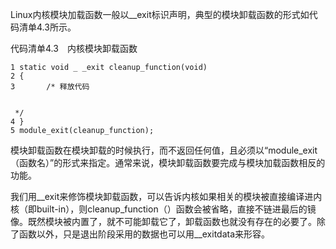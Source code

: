 Linux内核模块加载函数一般以__exit标识声明，典型的模块卸载函数的形式如代码清单4.3所示。

代码清单4.3　内核模块卸载函数

```
1 static void _ _exit cleanup_function(void)
2 {
3       /* 释放代码


 */
4 }
5 module_exit(cleanup_function);
```

模块卸载函数在模块卸载的时候执行，而不返回任何值，且必须以“module_exit（函数名）”的形式来指定。通常来说，模块卸载函数要完成与模块加载函数相反的功能。

我们用__exit来修饰模块卸载函数，可以告诉内核如果相关的模块被直接编译进内核（即built-in），则cleanup_function（）函数会被省略，直接不链进最后的镜像。既然模块被内置了，就不可能卸载它了，卸载函数也就没有存在的必要了。除了函数以外，只是退出阶段采用的数据也可以用__exitdata来形容。